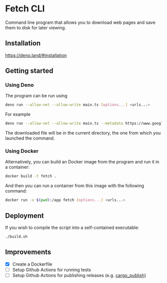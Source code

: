 # Fetch CLI

Command line program that allows you to download web pages and save them to disk for later viewing.

## Installation

https://deno.land/#installation

## Getting started

### Using Deno

The program can be run using

```sh
deno run --allow-net --allow-write main.ts [options...] <urls...>
```

For example

```sh
deno run --allow-net --allow-write main.ts --metadata https://www.google.com
```

The downloaded file will be in the current directory, the one from which you launched the command.

### Using Docker

Alternatively, you can build an Docker image from the program and run it in a container:

```sh
docker build -t fetch .
```

And then you can run a container from this image with the following command:

```sh
docker run -v $(pwd):/app fetch [options...] <urls...>
```

## Deployment

If you wish to compile the script into a self-contained executable:

```sh
./build.sh
```

## Improvements

- [x] Create a Dockerfile
- [ ] Setup Github Actions for running tests
- [ ] Setup Github Actions for publishing releases (e.g. [cargo_publish](https://github.com/denoland/deno/blob/main/.github/workflows/cargo_publish.yml))
